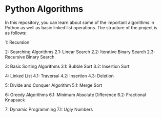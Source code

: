 # Python Algorithms
 In this repository, you can learn about some of the important algorithms in Python as well as basic linked list operations. The structure of the project is as follows:
 
 1: Recursion
 
 2: Searching Algorithms
 2.1: Linear Search
 2.2: Iterative Binary Search
 2.3: Recursive Binary Search
 
 3: Basic Sorting Algorithms
 3.1: Bubble Sort
 3.2: Insertion Sort
 
 4: Linked List
 4.1: Traversal
 4.2: Insertion
 4.3: Deletion
 
 5: Divide and Conquer Algorithm
 5.1: Merge Sort
 
 6: Greedy Algorithms
 6.1: Minimum Absolute Difference
 6.2: Fractional Knapsack
 
 7: Dynamic Programming
 7.1: Ugly Numbers

